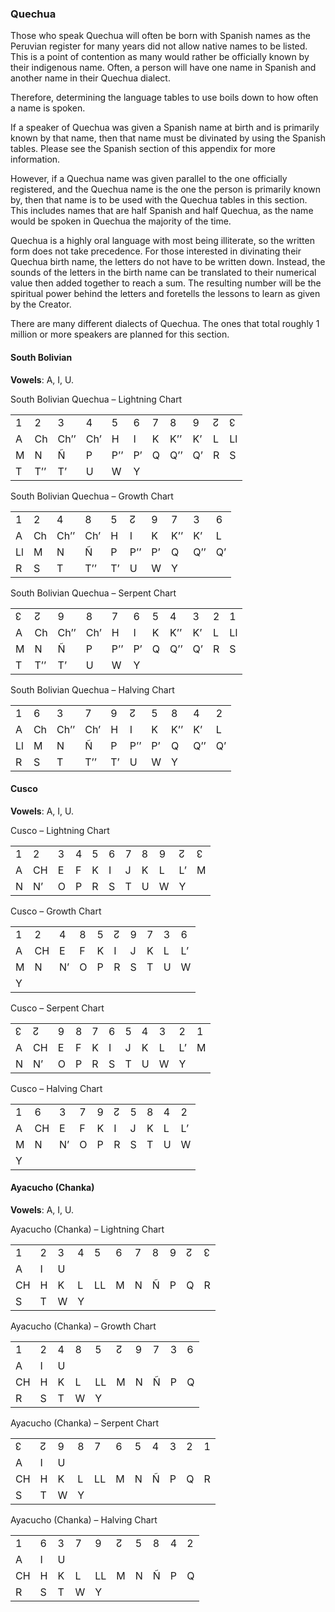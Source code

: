 ### <span id="anchor-86"></span>Quechua

Those who speak Quechua will often be born with Spanish names as the
Peruvian register for many years did not allow native names to be
listed. This is a point of contention as many would rather be officially
known by their indigenous name. Often, a person will have one name in
Spanish and another name in their Quechua dialect. 

Therefore, determining the language tables to use boils down to how
often a name is spoken. 

If a speaker of Quechua was given a Spanish name at birth and is
primarily known by that name, then that name must be divinated by using
the Spanish tables. Please see the Spanish section of this appendix for
more information.

However, if a Quechua name was given parallel to the one officially
registered, and the Quechua name is the one the person is primarily
known by, then that name is to be used with the Quechua tables in this
section. This includes names that are half Spanish and half Quechua, as
the name would be spoken in Quechua the majority of the time.

Quechua is a highly oral language with most being illiterate, so the
written form does not take precedence. For those interested in
divinating their Quechua birth name, the letters do not have to be
written down. Instead, the sounds of the letters in the birth name can
be translated to their numerical value then added together to reach a
sum. The resulting number will be the spiritual power behind the letters
and foretells the lessons to learn as given by the Creator.

There are many different dialects of Quechua. The ones that total
roughly 1 million or more speakers are planned for this section. 

#### <span id="anchor-87"></span>South Bolivian

**Vowels**: A, I, U.

South Bolivian Quechua – Lightning Chart

|   |     |      |     |     |    |   |     |    |   |    |
| - | --- | ---- | --- | --- | -- | - | --- | -- | - | -- |
| 1 | 2   | 3    | 4   | 5   | 6  | 7 | 8   | 9  | ↊ | ↋  |
| A | Ch  | Ch’’ | Ch’ | H   | I  | K | K’’ | K’ | L | Ll |
| M | N   | Ñ    | P   | P’’ | P’ | Q | Q’’ | Q’ | R | S  |
| T | T’’ | T’   | U   | W   | Y  |   |     |    |   |    |

South Bolivian Quechua – Growth Chart

|    |    |      |     |    |     |    |     |     |    |
| -- | -- | ---- | --- | -- | --- | -- | --- | --- | -- |
| 1  | 2  | 4    | 8   | 5  | ↊   | 9  | 7   | 3   | 6  |
| A  | Ch | Ch’’ | Ch’ | H  | I   | K  | K’’ | K’  | L  |
| Ll | M  | N    | Ñ   | P  | P’’ | P’ | Q   | Q’’ | Q’ |
| R  | S  | T    | T’’ | T’ | U   | W  | Y   |     |    |

South Bolivian Quechua – Serpent Chart

|   |     |      |     |     |    |   |     |    |   |    |
| - | --- | ---- | --- | --- | -- | - | --- | -- | - | -- |
| ↋ | ↊   | 9    | 8   | 7   | 6  | 5 | 4   | 3  | 2 | 1  |
| A | Ch  | Ch’’ | Ch’ | H   | I  | K | K’’ | K’ | L | Ll |
| M | N   | Ñ    | P   | P’’ | P’ | Q | Q’’ | Q’ | R | S  |
| T | T’’ | T’   | U   | W   | Y  |   |     |    |   |    |

South Bolivian Quechua – Halving Chart

|    |    |      |     |    |     |    |     |     |    |
| -- | -- | ---- | --- | -- | --- | -- | --- | --- | -- |
| 1  | 6  | 3    | 7   | 9  | ↊   | 5  | 8   | 4   | 2  |
| A  | Ch | Ch’’ | Ch’ | H  | I   | K  | K’’ | K’  | L  |
| Ll | M  | N    | Ñ   | P  | P’’ | P’ | Q   | Q’’ | Q’ |
| R  | S  | T    | T’’ | T’ | U   | W  | Y   |     |    |

#### <span id="anchor-88"></span>Cusco

**Vowels**: A, I, U.

Cusco – Lightning Chart

|   |    |   |   |   |   |   |   |   |    |   |
| - | -- | - | - | - | - | - | - | - | -- | - |
| 1 | 2  | 3 | 4 | 5 | 6 | 7 | 8 | 9 | ↊  | ↋ |
| A | CH | E | F | K | I | J | K | L | L’ | M |
| N | N’ | O | P | R | S | T | U | W | Y  |   |

Cusco – Growth Chart

|   |    |    |   |   |   |   |   |   |    |
| - | -- | -- | - | - | - | - | - | - | -- |
| 1 | 2  | 4  | 8 | 5 | ↊ | 9 | 7 | 3 | 6  |
| A | CH | E  | F | K | I | J | K | L | L’ |
| M | N  | N’ | O | P | R | S | T | U | W  |
| Y |    |    |   |   |   |   |   |   |    |

Cusco – Serpent Chart

|   |    |   |   |   |   |   |   |   |    |   |
| - | -- | - | - | - | - | - | - | - | -- | - |
| ↋ | ↊  | 9 | 8 | 7 | 6 | 5 | 4 | 3 | 2  | 1 |
| A | CH | E | F | K | I | J | K | L | L’ | M |
| N | N’ | O | P | R | S | T | U | W | Y  |   |

Cusco – Halving Chart

|   |    |    |   |   |   |   |   |   |    |
| - | -- | -- | - | - | - | - | - | - | -- |
| 1 | 6  | 3  | 7 | 9 | ↊ | 5 | 8 | 4 | 2  |
| A | CH | E  | F | K | I | J | K | L | L’ |
| M | N  | N’ | O | P | R | S | T | U | W  |
| Y |    |    |   |   |   |   |   |   |    |

#### <span id="anchor-89"></span>Ayacucho (Chanka)

**Vowels**: A, I, U.

Ayacucho (Chanka) – Lightning Chart

|    |   |   |   |    |   |   |   |   |   |   |
| -- | - | - | - | -- | - | - | - | - | - | - |
| 1  | 2 | 3 | 4 | 5  | 6 | 7 | 8 | 9 | ↊ | ↋ |
| A  | I | U |   |    |   |   |   |   |   |   |
| CH | H | K | L | LL | M | N | Ñ | P | Q | R |
| S  | T | W | Y |    |   |   |   |   |   |   |

Ayacucho (Chanka) – Growth Chart

|    |   |   |   |    |   |   |   |   |   |
| -- | - | - | - | -- | - | - | - | - | - |
| 1  | 2 | 4 | 8 | 5  | ↊ | 9 | 7 | 3 | 6 |
| A  | I | U |   |    |   |   |   |   |   |
| CH | H | K | L | LL | M | N | Ñ | P | Q |
| R  | S | T | W | Y  |   |   |   |   |   |

Ayacucho (Chanka) – Serpent Chart

|    |   |   |   |    |   |   |   |   |   |   |
| -- | - | - | - | -- | - | - | - | - | - | - |
| ↋  | ↊ | 9 | 8 | 7  | 6 | 5 | 4 | 3 | 2 | 1 |
| A  | I | U |   |    |   |   |   |   |   |   |
| CH | H | K | L | LL | M | N | Ñ | P | Q | R |
| S  | T | W | Y |    |   |   |   |   |   |   |

Ayacucho (Chanka) – Halving Chart

|    |   |   |   |    |   |   |   |   |   |
| -- | - | - | - | -- | - | - | - | - | - |
| 1  | 6 | 3 | 7 | 9  | ↊ | 5 | 8 | 4 | 2 |
| A  | I | U |   |    |   |   |   |   |   |
| CH | H | K | L | LL | M | N | Ñ | P | Q |
| R  | S | T | W | Y  |   |   |   |   |   |
